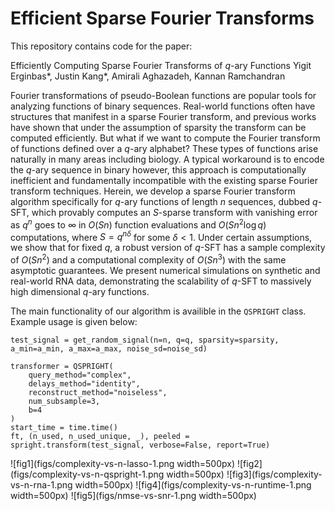# Efficient Sparse Fourier Transforms

This repository contains code for the paper:

Efficiently Computing Sparse Fourier Transforms of $q$-ary Functions Yigit Erginbas*, Justin Kang*, Amirali Aghazadeh, Kannan Ramchandran

Fourier transformations of pseudo-Boolean functions are popular tools for analyzing functions of binary sequences. Real-world functions often have structures that manifest in a sparse Fourier transform, and previous works have shown that under the assumption of sparsity the transform can be computed efficiently. But what if we want to compute the Fourier transform of functions defined over a $q$-ary alphabet? These types of functions arise naturally in many areas including biology. A typical workaround is to encode the $q$-ary sequence in binary however, this approach is computationally inefficient and fundamentally incompatible with the existing sparse Fourier transform techniques. Herein, we develop a sparse Fourier transform algorithm specifically for $q$-ary functions of length $n$ sequences, dubbed $q$-SFT, which provably computes an $S$-sparse transform with vanishing error as $q^n$ goes to $\infty$ in $O(Sn)$ function evaluations and $O(S n^2 \log q)$ computations, where $S = q^{n\delta}$ for some $\delta < 1$. Under certain assumptions, we show that for fixed $q$, a robust version of $q$-SFT has a sample complexity of $O(Sn^2)$ and a computational complexity of $O(Sn^3)$ with the same asymptotic guarantees. We present numerical simulations on synthetic and real-world RNA data, demonstrating the scalability of $q$-SFT to massively high dimensional $q$-ary functions.


The main functionality of our algorithm is availible in the `QSPRIGHT` class. Example usage is given below:

```
test_signal = get_random_signal(n=n, q=q, sparsity=sparsity, a_min=a_min, a_max=a_max, noise_sd=noise_sd)

transformer = QSPRIGHT(
    query_method="complex",
    delays_method="identity",
    reconstruct_method="noiseless",
    num_subsample=3,
    b=4
)
start_time = time.time()
ft, (n_used, n_used_unique, _), peeled = spright.transform(test_signal, verbose=False, report=True)
```




![fig1](figs/complexity-vs-n-lasso-1.png width=500px)
![fig2](figs/complexity-vs-n-qspright-1.png width=500px)
![fig3](figs/complexity-vs-n-rna-1.png width=500px)
![fig4](figs/complexity-vs-n-runtime-1.png width=500px)
![fig5](figs/nmse-vs-snr-1.png width=500px)
